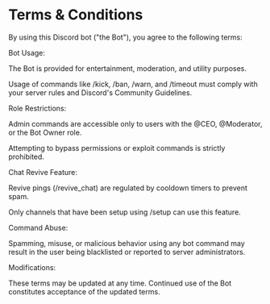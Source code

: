 # Terms & Conditions
By using this Discord bot ("the Bot"), you agree to the following terms:

Bot Usage:

The Bot is provided for entertainment, moderation, and utility purposes.

Usage of commands like /kick, /ban, /warn, and /timeout must comply with your server rules and Discord's Community Guidelines.

Role Restrictions:

Admin commands are accessible only to users with the @CEO, @Moderator, or the Bot Owner role.

Attempting to bypass permissions or exploit commands is strictly prohibited.

Chat Revive Feature:

Revive pings (/revive_chat) are regulated by cooldown timers to prevent spam.

Only channels that have been setup using /setup can use this feature.

Command Abuse:

Spamming, misuse, or malicious behavior using any bot command may result in the user being blacklisted or reported to server administrators.

Modifications:

These terms may be updated at any time. Continued use of the Bot constitutes acceptance of the updated terms.
